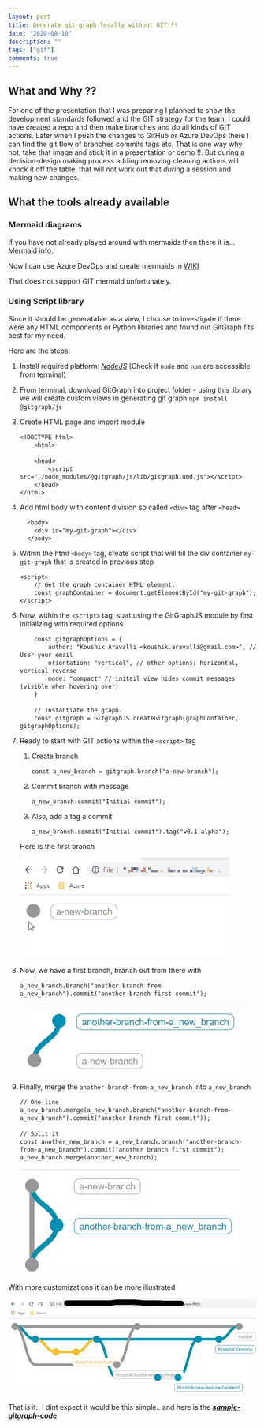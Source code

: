 ```yaml
---
layout: post
title: Generate git graph locally without GIT!!!
date: "2020-08-10"
description: ""
tags: ["git"]
comments: true
---
```

<!-- Post Content -->

## What and Why ?? 
For one of the presentation that I was preparing I planned to show the development standards followed and the GIT strategy for the team. I could have created a repo and then make branches and do all kinds of GIT actions. Later when I push the changes to GitHub or Azure DevOps there I can find the git flow of branches commits tags etc. That is one way why not, take that image and stick it in a presentation or demo !!. But during a decision-design making process adding removing cleaning actions will knock it off the table, that will not work out that _during_ a session and making new changes.

## What the tools already available

### Mermaid diagrams

If you have not already played around with mermaids then there it is... [Mermaid info](https://mermaid-js.github.io/mermaid/#/).

Now I can use Azure DevOps and create mermaids in [WIKI](https://docs.microsoft.com/en-us/azure/devops/project/wiki/wiki-markdown-guidance?view=azure-devops) 

That does not support GIT mermaid unfortunately.

### Using Script library

Since it should be generatable as a view, I choose to investigate if there were any HTML components or Python libraries and found out GitGraph fits best for my need. 

Here are the steps:

1. Install required platform: 
    _[NodeJS](https://nodejs.org/en/download/)_ (Check if ```node``` and ```npm``` are accessible from terminal)

1. From terminal, download GitGraph into project folder - using this library we will create custom views in generating git graph
    ```npm install @gitgraph/js```

1. Create HTML page and import module

    ```
    <!DOCTYPE html>
        <html>

        <head>
            <script src="./node_modules/@gitgraph/js/lib/gitgraph.umd.js"></script>
        </head>
    </html>
    ```

1. Add html body with content division so called ```<div>``` tag after ```<head>```
    ```
      <body>  
        <div id="my-git-graph"></div>
      </body>
    ```

1. Within the html ```<body>``` tag, create script that will fill the div container ```my-git-graph``` that is created in previous step
    ```
    <script>
        // Get the graph container HTML element.
        const graphContainer = document.getElementById("my-git-graph");
    </script>
    ```

1. Now, within the ```<script>``` tag, start using the GitGraphJS module by first initializing with required options
    ```
        const gitgraphOptions = {
            author: "Koushik Aravalli <koushik.aravalli@gmail.com>", // User your email 
            orientation: "vertical", // other options: horizontal, vertical-reverse
            mode: "compact" // initail view hides commit messages (visible when hovering over)
        }

        // Instantiate the graph.
        const gitgraph = GitgraphJS.createGitgraph(graphContainer, gitgraphOptions);
    ```

1. Ready to start with GIT actions within the ```<script>``` tag

    1. Create branch 
    
        ``` 
        const a_new_branch = gitgraph.branch("a-new-branch");
        ```
    
    1. Commit branch with message
    
        ```
        a_new_branch.commit("Initial commit");
        ```
    
    1. Also, add a tag a commit

        ```
        a_new_branch.commit("Initial commit").tag("v0.1-alpha");
        ```
    
    Here is the first branch

    ![](../../assets/2020-08-07-GitGraph-new-branch-commit.gif)

1. Now, we have a first branch, branch out from there with
    
    ```
    a_new_branch.branch("another-branch-from-a_new_branch").commit("another branch first commit");
    ```

    ![](../../assets/2020-08-07-GitGraph-another-new-branch.jpg)
    
1. Finally, merge the ```another-branch-from-a_new_branch``` into ```a_new_branch```

    ```
    // One-line
    a_new_branch.merge(a_new_branch.branch("another-branch-from-a_new_branch").commit("another branch first commit"));

    // Split it
    const another_new_branch = a_new_branch.branch("another-branch-from-a_new_branch").commit("another branch first commit");
    a_new_branch.merge(another_new_branch);
    ```

    ![](../../assets/2020-08-07-GitGraph-merge-branch.jpg)

With more customizations it can be more illustrated 

![](../../assets/2020-08-07-GitGraph-all-in.gif.jpg)

That is it.. I dint expect it would be this simple.. and here is the **_[sample-gitgraph-code](https://github.com/koushik-aravalli/development/tree/master/LetsCreateGitgraph)_**